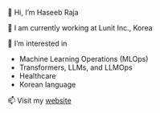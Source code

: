 👋 Hi, I’m Haseeb Raja

🔭 I am currently working at Lunit Inc., Korea

🌱 I’m interested in

 - Machine Learning Operations (MLOps)
 - Transformers, LLMs, and LLMOps
 - Healthcare
 - Korean language



📫 Visit my [website](http://pytholic-homepage.vercel.app/)

<!---
rajahaseeb147/rajahaseeb147 is a ✨ special ✨ repository because its `README.md` (this file) appears on your GitHub profile.
You can click the Preview link to take a look at your changes.
--->
